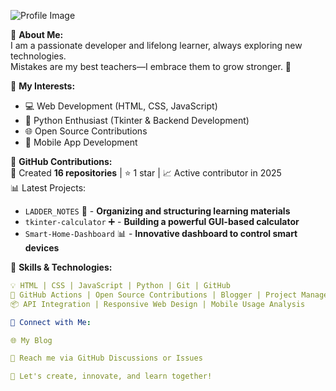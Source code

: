 ![Profile Image](https://github.com/Indra1806/profile-image.png)


🔹 **About Me:**  
I am a passionate developer and lifelong learner, always exploring new technologies.  
Mistakes are my best teachers—I embrace them to grow stronger. 🚀  

🔹 **My Interests:**  
- 💻 Web Development (HTML, CSS, JavaScript)  
- 🐍 Python Enthusiast (Tkinter & Backend Development)  
- 🌐 Open Source Contributions  
- 📱 Mobile App Development  

🔹 **GitHub Contributions:**  
📌 Created **16 repositories** | ⭐ 1 star | 📈 Active contributor in 2025  
📊 Latest Projects:  
- `LADDER_NOTES` 📒 - **Organizing and structuring learning materials**  
- `tkinter-calculator` ➕ - **Building a powerful GUI-based calculator**  
- `Smart-Home-Dashboard` 📊 - **Innovative dashboard to control smart devices**  

🔹 **Skills & Technologies:**  
```yaml
💡 HTML | CSS | JavaScript | Python | Git | GitHub
🔧 GitHub Actions | Open Source Contributions | Blogger | Project Management
📦 API Integration | Responsive Web Design | Mobile Usage Analysis

🔹 Connect with Me:

🌐 My Blog

📧 Reach me via GitHub Discussions or Issues

🚀 Let's create, innovate, and learn together!
